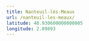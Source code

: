 ```yaml
---
title: Nanteuil-lès-Meaux
url: /nanteuil-les-meaux/
latitude: 48.930600000000005
longitude: 2.89893
---
```

